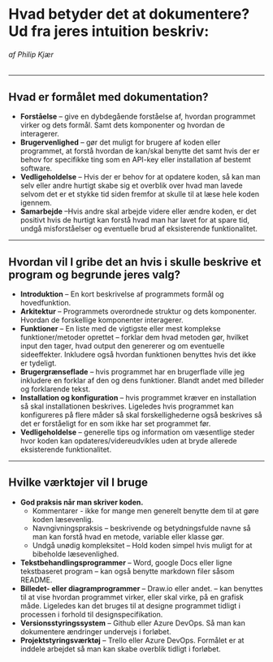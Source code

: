 # Hvad betyder det at dokumentere? Ud fra jeres intuition beskriv:

###### af Philip Kjær
------
## Hvad er formålet med dokumentation?

-	**Forståelse** – give en dybdegående forståelse af, hvordan programmet virker og dets formål. Samt dets komponenter og hvordan de interagerer.
-	**Brugervenlighed** – gør det muligt for brugere af koden eller programmet, at forstå hvordan de kan/skal benytte det samt hvis der er behov for specifikke ting som en API-key eller installation af bestemt software.
-	**Vedligeholdelse** – Hvis der er behov for at opdatere koden, så kan man selv eller andre hurtigt skabe sig et overblik over hvad man lavede selvom det er et stykke tid siden fremfor at skulle til at læse hele koden igennem.
-	**Samarbejde** –Hvis andre skal arbejde videre eller ændre koden, er det positivt hvis de hurtigt kan forstå hvad man har lavet for at spare tid, undgå misforståelser og eventuelle brud af eksisterende funktionalitet.
------
## Hvordan vil I gribe det an hvis i skulle beskrive et program og begrunde jeres valg?

-	**Introduktion** – En kort beskrivelse af programmets formål og hovedfunktion.
-	**Arkitektur** – Programmets overordnede struktur og dets komponenter. Hvordan de forskellige komponenter interagerer.
-	**Funktioner** – En liste med de vigtigste eller mest komplekse funktioner/metoder oprettet – forklar dem hvad metoden gør, hvilket input den tager, hvad output den genererer og om eventuelle sideeffekter. Inkludere også hvordan funktionen benyttes hvis det ikke er tydeligt. 
-	**Brugergrænseflade** – hvis programmet har en brugerflade ville jeg inkludere en forklar af den og dens funktioner. Blandt andet med billeder og forklarende tekst.
-	**Installation og konfiguration** – hvis programmet kræver en installation så skal installationen beskrives. Ligeledes hvis programmet kan konfigureres på flere måder så skal forskellighederne også beskrives så det er forståeligt for en som ikke har set programmet før.
-	**Vedligeholdelse** – generelle tips og information om væsentlige steder hvor koden kan opdateres/videreudvikles uden at bryde allerede eksisterende funktionalitet.
------
## Hvilke værktøjer vil I bruge
-	**God praksis når man skriver koden.**
    -	Kommentarer - ikke for mange men generelt benytte dem til at gøre koden læsevenlig.
    -	Navngivningspraksis – beskrivende og betydningsfulde navne så man kan forstå hvad en metode, variable eller klasse gør.
    -	Undgå unødig kompleksitet – Hold koden simpel hvis muligt for at bibeholde læsevenlighed.
-	**Tekstbehandlingsprogrammer** – Word, google Docs eller ligne tekstbaseret program – kan også benytte markdown filer såsom README.
-	**Billedet- eller diagramprogrammer** – Draw.io eller andet. – kan benyttes til at vise hvordan programmet virker, eller skal virke, på en grafisk måde. Ligeledes kan det bruges til at designe programmet tidligt i processen i forhold til designspecifikation.
-	**Versionsstyringssystem** – Github eller Azure DevOps. Så man kan dokumentere ændringer undervejs i forløbet.
-	**Projektstyringsværktøj** – Trello eller Azure DevOps. Formålet er at inddele arbejdet så man kan skabe overblik tidligt i forløbet.
